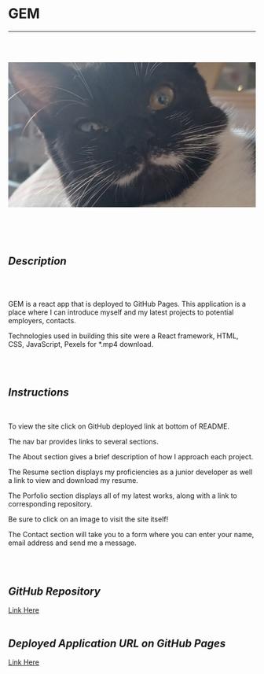 # **GEM**
  


---

<br>
<br>



![Desktop Img](/src/assets/gem.jpg) 


 







  
<br>
<br>
<br> 

## *Description*  
<br>
<br>

GEM is a react app that is deployed to GitHub Pages.  This application is a place where I can introduce myself  and my latest projects to potential employers, contacts.

Technologies used in building this site were a React framework, HTML, CSS, JavaScript, Pexels for *.mp4 download.

<br>
<br>

## *Instructions*  
<br>

To view the site click on  GitHub deployed link at bottom of README.

The nav bar provides links to several sections.

The About section gives a brief description of how I approach each project.  

The Resume section displays  my proficiencies as a junior developer as well a link to view and download my resume.  

The Porfolio section displays all of my latest works, along with a link to corresponding repository.  

Be sure to click on an image to visit the site itself!  

The Contact section will take you to a form where you can enter your name, email address and send me a message.  



<br>
<br>



## *GitHub Repository*  

[Link Here](https://github.com/JosieSavill/gem)
<br>
<br>

## *Deployed Application URL on GitHub Pages*

[Link Here](https://josiesavill.github.io/gem/)  


 
 








    



























